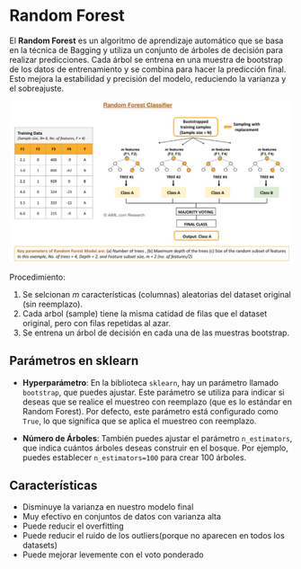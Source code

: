 # Random Forest
El **Random Forest** es un algoritmo de aprendizaje automático que se basa en la técnica de Bagging y utiliza un conjunto de árboles de decisión para realizar predicciones. Cada árbol se entrena en una muestra de bootstrap de los datos de entrenamiento y se combina para hacer la predicción final. Esto mejora la estabilidad y precisión del modelo, reduciendo la varianza y el sobreajuste.

![alt text](./images/ramdon_forest.png)

Procedimiento:
1. Se selcionan $m$ características (columnas) aleatorias del dataset original (sin reemplazo).
2. Cada arbol (sample) tiene la misma catidad de filas que el dataset original, pero con filas repetidas al azar.
3. Se entrena un árbol de decisión en cada una de las muestras bootstrap.

## Parámetros en sklearn
- **Hyperparámetro**: En la biblioteca ``sklearn``, hay un parámetro llamado ``bootstrap``, que puedes ajustar. Este parámetro se utiliza para indicar si deseas que se realice el muestreo con reemplazo (que es lo estándar en Random Forest). Por defecto, este parámetro está configurado como ``True``, lo que significa que se aplica el muestreo con reemplazo.

- **Número de Árboles**: También puedes ajustar el parámetro ``n_estimators``, que indica cuántos árboles deseas construir en el bosque. Por ejemplo, puedes establecer ``n_estimators=100`` para crear 100 árboles.

## Características
- Disminuye la varianza en nuestro modelo final
- Muy efectivo en conjuntos de datos con varianza alta
- Puede reducir el overfitting
- Puede reducir el ruido de los outliers(porque no aparecen en todos los datasets)
- Puede mejorar levemente con el voto ponderado